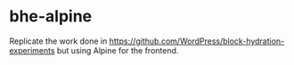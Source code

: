 # bhe-alpine
Replicate the work done in https://github.com/WordPress/block-hydration-experiments but using Alpine for the frontend.
